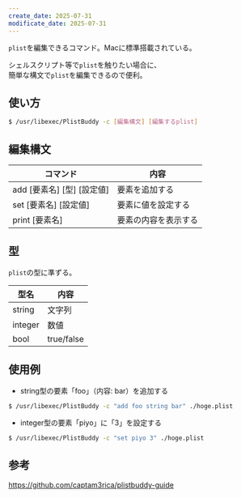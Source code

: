 ```yaml
---
create_date: 2025-07-31
modificate_date: 2025-07-31
---
```

`plist`を編集できるコマンド。Macに標準搭載されている。

シェルスクリプト等で`plist`を触りたい場合に、  
簡単な構文で`plist`を編集できるので便利。

## 使い方
```bash
$ /usr/libexec/PlistBuddy -c [編集構文] [編集するplist]
```

## 編集構文
| コマンド | 内容 |
| ---------|---------- |
| add [要素名] [型] [設定値] | 要素を追加する |
| set [要素名] [設定値] | 要素に値を設定する |
| print [要素名] | 要素の内容を表示する |

## 型
`plist`の型に準ずる。

| 型名 | 内容 |
| ---------|---------- |
| string | 文字列 |
| integer | 数値 |
| bool | true/false |

## 使用例
* string型の要素「foo」（内容: bar）を追加する
```bash
$ /usr/libexec/PlistBuddy -c "add foo string bar" ./hoge.plist
```

* integer型の要素「piyo」に「3」を設定する
```bash
$ /usr/libexec/PlistBuddy -c "set piyo 3" ./hoge.plist
```

## 参考
<https://github.com/captam3rica/plistbuddy-guide>
